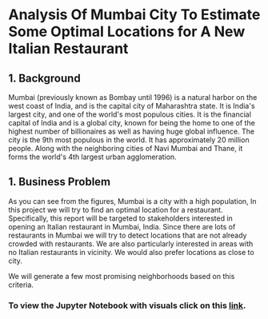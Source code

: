 # Analysis Of Mumbai City To Estimate Some Optimal Locations for A New Italian Restaurant

## 1. Background

Mumbai (previously known as Bombay until 1996) is a natural harbor on the west coast of
India, and is the capital city of Maharashtra state. It is India's largest city, and one of the
world's most populous cities. It is the financial capital of India and is a global city, known for
being the home to one of the highest number of billionaires as well as having huge global
influence. The city is the 9th most populous in the world. It has approximately 20 million
people. Along with the neighboring cities of Navi Mumbai and Thane, it forms the world's
4th largest urban agglomeration.

## 1. Business Problem

As you can see from the figures, Mumbai is a city with a high population, In this project we
will try to find an optimal location for a restaurant. Specifically, this report will be targeted
to stakeholders interested in opening an Italian restaurant in Mumbai, India.
Since there are lots of restaurants in Mumbai we will try to detect locations that are not
already crowded with restaurants. We are also particularly interested in areas with no Italian
restaurants in vicinity. We would also prefer locations as close to city.

We will generate a few most promising neighborhoods based on this criteria.

### To view the Jupyter Notebook with visuals click on this [link](https://nbviewer.jupyter.org/github/ranjith-p/Italian_Restaurants/blob/main/Italian_Restaurants_Analysis_Mumbai.ipynb).
